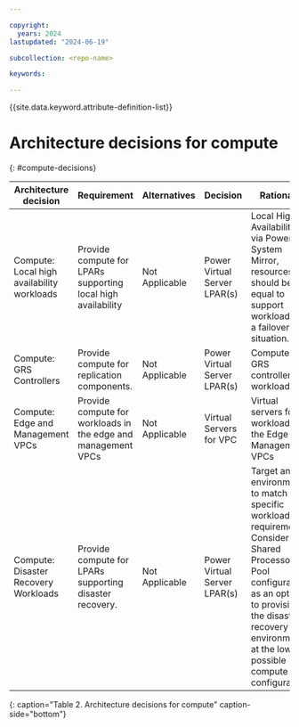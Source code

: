 ```yaml
---

copyright:
  years: 2024
lastupdated: "2024-06-19"

subcollection: <repo-name>

keywords:

---
```


{{site.data.keyword.attribute-definition-list}}

# Architecture decisions for compute
{: #compute-decisions}




| **Architecture decision**                   | **Requirement**                                               | **Alternatives**  | **Decision**                 | **Rationale**                                                                                                                                                                                                          |
|---------------------------------------------|---------------------------------------------------------------|-------------------|------------------------------|------------------------------------------------------------------------------------------------------------------------------------------------------------------------------------------------------------------------|
| Compute: Local high availability workloads  | Provide compute for LPARs supporting local high availability  | Not Applicable    | Power Virtual Server LPAR(s) | Local High Availability via PowerHA System Mirror, resources should be equal to support workloads in a failover situation.                                                                                             |
| Compute:  GRS Controllers                   | Provide compute for replication components.                   | Not Applicable    | Power Virtual Server LPAR(s) | Compute for GRS controller workloads                                                                                                                                                                                   |
| Compute: Edge and Management VPCs           | Provide compute for workloads in the edge and management VPCs | Not Applicable    | Virtual Servers for VPC      | Virtual servers for workloads in the Edge and Management VPCs                                                                                                                                                          |
| Compute: Disaster Recovery Workloads        | Provide compute for LPARs supporting disaster recovery.       | Not Applicable    | Power Virtual Server LPAR(s) | Target an environment to match specific workload requirements. Consider Shared Processor Pool configuration as an option to provision the disaster recovery environment at the lowest possible compute configuration.  |
{: caption="Table 2. Architecture decisions for compute" caption-side="bottom"}

